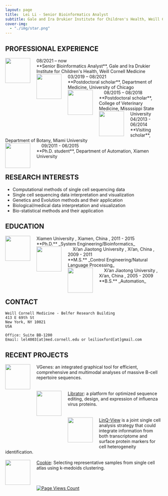 ```yaml
---
layout: page
title:  Lei Li - Senior Bioinformatics Analyst
subtitle: Gale and Ira Drukier Institute for Children's Health, Weill Cornell Medicine
cover-img:
  - "./img/star.png"
---
```


<style type="text/css">
.intro-header .page-heading h1 {
  margin-top: 0;
  font-size: 3.125rem;
}
</style>

## PROFESSIONAL EXPERIENCE
<img src="../../img/cornell.png" align="left" height="80px" width="80px" style="margin-right: 20px;"> 
08/2021 – now 		<br>
**Senior Bioinformatics Analyst**, Gale and Ira Drukier Institute for Children's Health, Weill Cornell Medicine

<img src="../../img/uchicago.png" align="left" height="80px" width="80px" style="margin-right: 20px;"> 
03/2019 – 08/2021 	<br>
**Postdoctoral scholar**, Department of Medicine, University of Chicago	<br>&nbsp; &nbsp; 

<img src="../../img/msu.png" align="left" height="80px" width="80px" style="margin-right: 20px;"> 
08/2015 – 08/2018 	<br>
**Postdoctoral scholar**, College of Veterinary Medicine, Missssippi State University

<img src="../../img/miami.png" align="left" height="80px" width="80px" style="margin-right: 20px;"> 
04/2013 - 06/2014 	<br>
**Visiting scholar**, Department of Botany, Miami University	<br>&nbsp; &nbsp; 

<img src="../../img/xmu.png" align="left" height="80px" width="80px" style="margin-right: 20px;"> 
09/2011 - 06/2015 	<br>
**Ph.D. student**, Department of Automation, Xiamen University	<br>&nbsp; &nbsp; 


## RESEARCH INTERESTS
- Computational methods of single cell sequencing data 
- Single cell sequencing data interpretation and visualization
- Genetics and Evolution methods and their application
- Biological/medical data interpretation and visualization
- Bio-statistical methods and their application


## EDUCATION

<img src="../../img/xmu.png" align="left" height="80px" width="80px" style="margin-right: 20px;"> 
Xiamen University , Xiamen, China , 2011 - 2015 <br>
**Ph.D.** 
_System Engineering/Bioinformatics_	<br>&nbsp; &nbsp; 

<img src="../../img/xjtu.png" align="left" height="80px" width="80px" style="margin-right: 20px;"> 
Xi’an Jiaotong University , Xi’an, China , 2009 - 2011 <br>
**M.S.** 
_Control Engineering/Natural Language Processing_	<br>&nbsp; &nbsp; 

<img src="../../img/xjtu.png" align="left" height="80px" width="80px" style="margin-right: 20px;"> 
Xi’an Jiaotong University , Xi’an, China , 2005 - 2009 <br>
**B.S.** 
_Automation_	<br> &nbsp; &nbsp; 

## CONTACT

```
Weill Cornell Medicine - Belfer Research Building
413 E 69th St
New York, NY 10021
USA

Office: Suite BB-1200
Email: lel4003[at]med.cornell.edu or leilioxford[at]gmail.com
```

## RECENT PROJECTS

<img src="../../img/vgenes.png" align="left" height="80px" width="80px" style="margin-right: 20px; margin-bottom: 20px;">  VGenes: an integrated graphical tool for efficient, comprehensive and multimodal analyses of massive B-cell repertoire sequences.<br> &nbsp; &nbsp; <br> &nbsp; &nbsp; <br> 
<img src="../../img/librator.png" align="left" height="80px" width="80px" style="margin-right: 20px; margin-bottom: 20px;">  [Librator](https://wilsonimmunologylab.github.io/Librator/): a platform for optimized sequence editing, design, and expression of influenza virus proteins.<br> &nbsp; &nbsp; <br> &nbsp; &nbsp; <br> 
<img src="../../img/linklogo.png" align="left" height="80px" width="80px" style="margin-right: 20px; margin-bottom: 20px;">  [LinQ-View](https://wilsonimmunologylab.github.io/LinQView/) is a joint single cell analysis strategy that could integrate information from both transcriptome and surface protein markers for cell heterogeneity identification. <br> &nbsp; &nbsp;  <br> 
<img src="../../img/workflow.png" align="left" height="80px" width="80px" style="margin-right: 20px; margin-bottom: 20px;">  [Cookie](https://wilsonimmunologylab.github.io/Cookie/): Selecting representative samples from single cell atlas using k-medoids clustering.<br> &nbsp; &nbsp; <br> &nbsp; &nbsp; <br> 

[![Page Views Count](https://badges.toozhao.com/badges/01FCTPWJHBAA7H2Y0Z2MQ8B7PJ/green.svg)](https://badges.toozhao.com/stats/01FCTPWJHBAA7H2Y0Z2MQ8B7PJ "Get your own page views count badge on badges.toozhao.com")
